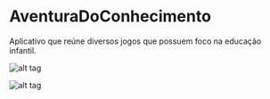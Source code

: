 # AventuraDoConhecimento
Aplicativo que reúne diversos jogos que possuem foco na educação infantil. 

![alt tag](https://www.gstatic.com/android/market_images/web/play_prism_hlock_1x.png)

![alt tag](http://api.qrserver.com/v1/create-qr-code/?color=000000&bgcolor=FFFFFF&data=https%3A%2F%2Fplay.google.com%2Fstore%2Fapps%2Fdetails%3Fid%3Dbr.com.lealweb.aventuradoconhecimento&qzone=1&margin=0&size=200x200&ecc=L)
